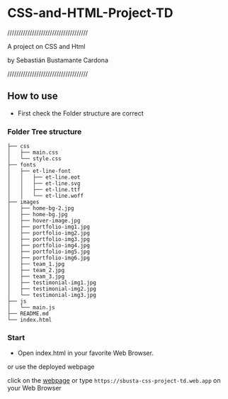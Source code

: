 # CSS-and-HTML-Project-TD
////////////////////////////////////

A project on CSS and Html

by Sebastián Bustamante Cardona

////////////////////////////////////

## How to use

- First check the Folder structure are correct

### Folder Tree structure

```
├── css
│   ├── main.css
│   └── style.css
├── fonts
│   ├── et-line-font
│   │   ├── et-line.eot
│   │   ├── et-line.svg
│   │   ├── et-line.ttf
│   │   └── et-line.woff
├── images
│   ├── home-bg-2.jpg
│   ├── home-bg.jpg
│   ├── hover-image.jpg
│   ├── portfolio-img1.jpg
│   ├── portfolio-img2.jpg
│   ├── portfolio-img3.jpg
│   ├── portfolio-img4.jpg
│   ├── portfolio-img5.jpg
│   ├── portfolio-img6.jpg
│   ├── team_1.jpg
│   ├── team_2.jpg
│   ├── team_3.jpg
│   ├── testimonial-img1.jpg
│   ├── testimonial-img2.jpg
│   └── testimonial-img3.jpg
├── js
│   └── main.js
├── README.md
└── index.html
```

### Start

- Open index.html in your favorite Web Browser.

or use the deployed webpage

click on the [webpage](https://sbusta-css-project-td.web.app)
or type `https://sbusta-css-project-td.web.app` on your Web Browser
